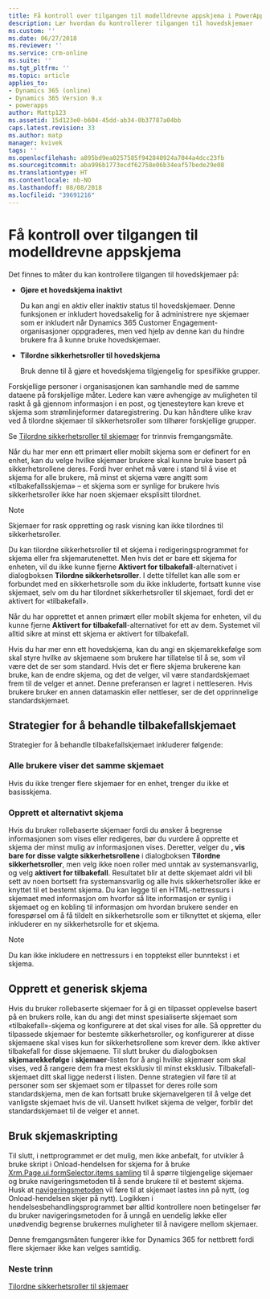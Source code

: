 ```yaml
---
title: Få kontroll over tilgangen til modelldrevne appskjema i PowerApps | MicrosoftDocs
description: Lær hvordan du kontrollerer tilgangen til hovedskjemaer
ms.custom: ''
ms.date: 06/27/2018
ms.reviewer: ''
ms.service: crm-online
ms.suite: ''
ms.tgt_pltfrm: ''
ms.topic: article
applies_to:
- Dynamics 365 (online)
- Dynamics 365 Version 9.x
- powerapps
author: Mattp123
ms.assetid: 15d123e0-b604-45dd-ab34-0b37787a04bb
caps.latest.revision: 33
ms.author: matp
manager: kvivek
tags: ''
ms.openlocfilehash: a895bd9ea0257585f942840924a7044a4dcc23fb
ms.sourcegitcommit: aba996b1773ecdf62758e06b34eaf57bede29e08
ms.translationtype: HT
ms.contentlocale: nb-NO
ms.lasthandoff: 08/08/2018
ms.locfileid: "39691216"
---
```

# <a name="control-access-to-model-driven-app-forms"></a>Få kontroll over tilgangen til modelldrevne appskjema

 Det finnes to måter du kan kontrollere tilgangen til hovedskjemaer på:  
  
- **Gjøre et hovedskjema inaktivt**  
  
     Du kan angi en aktiv eller inaktiv status til hovedskjemaer. Denne funksjonen er inkludert hovedsakelig for å administrere nye skjemaer som er inkludert når Dynamics 365 Customer Engagement-organisasjoner oppgraderes, men ved hjelp av denne kan du hindre brukere fra å kunne bruke hovedskjemaer.   
  
- **Tilordne sikkerhetsroller til hovedskjema**  
  
     Bruk denne til å gjøre et hovedskjema tilgjengelig for spesifikke grupper.  
  
 Forskjellige personer i organisasjonen kan samhandle med de samme dataene på forskjellige måter. Ledere kan være avhengige av muligheten til raskt å gå gjennom informasjon i en post, og tjenesteytere kan kreve et skjema som strømlinjeformer dataregistrering. Du kan håndtere ulike krav ved å tilordne skjemaer til sikkerhetsroller som tilhører forskjellige grupper.  
  
 Se [Tilordne sikkerhetsroller til skjemaer](https://docs.microsoft.com/dynamics365/customer-engagement/admin/assign-security-roles-form) for trinnvis fremgangsmåte.  
  
 Når du har mer enn ett primært eller mobilt skjema som er definert for en enhet, kan du velge hvilke skjemaer brukere skal kunne bruke basert på sikkerhetsrollene deres. Fordi hver enhet må være i stand til å vise et skjema for alle brukere, må minst et skjema være angitt som «tilbakefallsskjema» – et skjema som er synlige for brukere hvis sikkerhetsroller ikke har noen skjemaer eksplisitt tilordnet.  
  
> [!NOTE]
>  Skjemaer for rask oppretting og rask visning kan ikke tilordnes til sikkerhetsroller.  
  
 Du kan tilordne sikkerhetsroller til et skjema i redigeringsprogrammet for skjema eller fra skjemarutenettet. Men hvis det er bare ett skjema for enheten, vil du ikke kunne fjerne **Aktivert for tilbakefall**-alternativet i dialogboksen **Tilordne sikkerhetsroller**. I dette tilfellet kan alle som er forbundet med en sikkerhetsrolle som du ikke inkluderte, fortsatt kunne vise skjemaet, selv om du har tilordnet sikkerhetsroller til skjemaet, fordi det er aktivert for «tilbakefall».  
  
 Når du har opprettet et annen primært eller mobilt skjema for enheten, vil du kunne fjerne **Aktivert for tilbakefall**-alternativet for ett av dem. Systemet vil alltid sikre at minst ett skjema er aktivert for tilbakefall.  
  
 Hvis du har mer enn ett hovedskjema, kan du angi en skjemarekkefølge som skal styre hvilke av skjemaene som brukere har tillatelse til å se, som vil være det de ser som standard. Hvis det er flere skjema brukerene kan bruke, kan de endre skjema, og det de velger, vil være standardskjemaet frem til de velger et annet. Denne preferansen er lagret i nettleseren. Hvis brukere bruker en annen datamaskin eller nettleser, ser de det opprinnelige standardskjemaet.  
  
## <a name="strategies-to-manage-the-fallback-form"></a>Strategier for å behandle tilbakefallskjemaet  
 Strategier for å behandle tilbakefallskjemaet inkluderer følgende:  
  
<a name="BKMK_DoNotUseMultipleForms"></a>   
### <a name="all-users-view-the-same-form"></a>Alle brukere viser det samme skjemaet  
 Hvis du ikke trenger flere skjemaer for en enhet, trenger du ikke et basisskjema.  
  
<a name="BKMK_Contingecyform"></a>   
### <a name="create-a-contingency-form"></a>Opprett et alternativt skjema  
 Hvis du bruker rollebaserte skjemaer fordi du ønsker å begrense informasjonen som vises eller redigeres, bør du vurdere å opprette et skjema der minst mulig av informasjonen vises. Deretter, velger du **, vis bare for disse valgte sikkerhetsrollene** i dialogboksen **Tilordne sikkerhetsroller**, men velg ikke noen roller med unntak av systemansvarlig, og velg **aktivert for tilbakefall**. Resultatet blir at dette skjemaet aldri vil bli sett av noen bortsett fra systemansvarlig og alle hvis sikkerhetsroller ikke er knyttet til et bestemt skjema. Du kan legge til en HTML-nettressurs i skjemaet med informasjon om hvorfor så lite informasjon er synlig i skjemaet og en kobling til informasjon om hvordan brukere sender en forespørsel om å få tildelt en sikkerhetsrolle som er tilknyttet et skjema, eller inkluderer en ny sikkerhetsrolle for et skjema.  
  
> [!NOTE]
>  Du kan ikke inkludere en nettressurs i en topptekst eller bunntekst i et skjema.  
  
<a name="BKMK_CreateGenericForm"></a>   
## <a name="create-a-generic-form"></a>Opprett et generisk skjema  
 Hvis du bruker rollebaserte skjemaer for å gi en tilpasset opplevelse basert på en brukers rolle, kan du angi det minst spesialiserte skjemaet som «tilbakefall»-skjema og konfigurere at det skal vises for alle. Så oppretter du tilpassede skjemaer for bestemte sikkerhetsroller, og konfigurerer at disse skjemaene skal vises kun for sikkerhetsrollene som krever dem. Ikke aktiver tilbakefall for disse skjemaene. Til slutt bruker du dialogboksen **skjemarekkefølge** i **skjemaer**-listen for å angi hvilke skjemaer som skal vises, ved å rangere dem fra mest eksklusiv til minst eksklusiv. Tilbakefall-skjemaet ditt skal ligge nederst i listen. Denne strategien vil føre til at personer som ser skjemaet som er tilpasset for deres rolle som standardskjema, men de kan fortsatt bruke skjemavelgeren til å velge det vanligste skjemaet hvis de vil. Uansett hvilket skjema de velger, forblir det standardskjemaet til de velger et annet.  
  
<a name="BKMK_UseFormScripting"></a>   
## <a name="use-form-scripting"></a>Bruk skjemaskripting  

 Til slutt, i nettprogrammet er det mulig, men ikke anbefalt, for utvikler å bruke skript i Onload-hendelsen for skjema for å bruke [Xrm.Page.ui.formSelector.items samling](http://go.microsoft.com/fwlink/p/?LinkID=513300) til å spørre tilgjengelige skjemaer og bruke navigeringsmetoden til å sende brukere til et bestemt skjema. Husk at [navigeringsmetoden](http://go.microsoft.com/fwlink/p/?LinkID=513301) vil føre til at skjemaet lastes inn på nytt, (og Onload-hendelsen skjer på nytt). Logikken i hendelsesbehandlingsprogrammet bør alltid kontrollere noen betingelser før du bruker navigeringsmetoden for å unngå en uendelig løkke eller unødvendig begrense brukernes muligheter til å navigere mellom skjemaer.  
  
 Denne fremgangsmåten fungerer ikke for Dynamics 365 for nettbrett fordi flere skjemaer ikke kan velges samtidig.  

### <a name="next-steps"></a>Neste trinn  

[Tilordne sikkerhetsroller til skjemaer](https://docs.microsoft.com/dynamics365/customer-engagement/admin/assign-security-roles-form)
